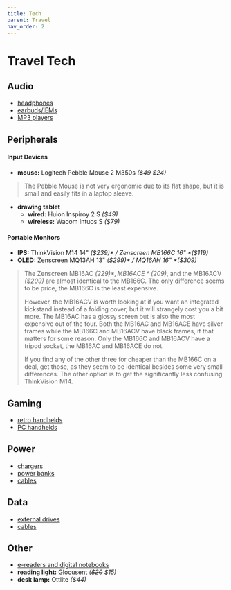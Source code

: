 ```yaml
---
title: Tech
parent: Travel
nav_order: 2
---
```

# Travel Tech

## Audio

- [headphones](https://swarbler.github.io/bestof/audio/headphones/#over-ear)
- [earbuds/IEMs](https://swarbler.github.io/bestof/audio/headphones/#in-ear)
- [MP3 players](https://swarbler.github.io/bestof/audio/vintage/)

## Peripherals

#### Input Devices

- **mouse:** Logitech Pebble Mouse 2 M350s *(~~$49~~ $24)*

> The Pebble Mouse is not very ergonomic due to its flat shape, but it is small and easily fits in a laptop sleeve. 

- **drawing tablet** 
	- **wired:** Huion Inspiroy 2 S *($49)*
	- **wireless:** Wacom Intuos S *($79)*

#### Portable Monitors

- **IPS:** ThinkVision M14 14" *($239)* / Zenscreen MB166C 16" *($119)*
- **OLED:** Zenscreen MQ13AH 13" *($299)* / MQ16AH 16" *($309)*

> The Zenscreen MB16AC *($229)*, MB16ACE *($209)*, and the MB16ACV *($209)* are almost identical to the MB166C. The only difference seems to be price, the MB166C is the least expensive. 
> 
> However, the MB16ACV is worth looking at if you want an integrated kickstand instead of a folding cover, but it will strangely cost you a bit more. The MB16AC has a glossy screen but is also the most expensive out of the four. Both the MB16AC and MB16ACE have silver frames while the MB166C and MB16ACV have black frames, if that matters for some reason. Only the MB166C and MB16ACV have a tripod socket, the MB16AC and MB16ACE do not.
> 
> If you find any of the other three for cheaper than the MB166C on a deal, get those, as they seem to be identical besides some very small differences. The other option is to get the significantly less confusing ThinkVision M14.

## Gaming

- [retro handhelds](https://swarbler.github.io/bestof/retro/handhelds/)
- [PC handhelds](https://swarbler.github.io/bestof/gaming/handhelds/)

## Power

- [chargers](https://swarbler.github.io/bestof/tech/data-and-power/power/chargers/)
- [power banks](https://swarbler.github.io/bestof/tech/data-and-power/power/batteries/)
- [cables](https://swarbler.github.io/bestof/tech/data-and-power/power/cables/)

## Data

- [external drives](https://swarbler.github.io/bestof/tech/data-and-power/data/storage/external-drives/)
- [cables](https://swarbler.github.io/bestof/tech/data-and-power/data/cables/)

## Other

- [e-readers and digital notebooks](https://swarbler.github.io/bestof/tech/devices/#e-readers-and-digital-notebooks)
- **reading light:** [Glocusent](https://www.amazon.com/dp/B09PR1BTM7) *(~~$20~~ $15)*
- **desk lamp:** Ottlite *($44)*
